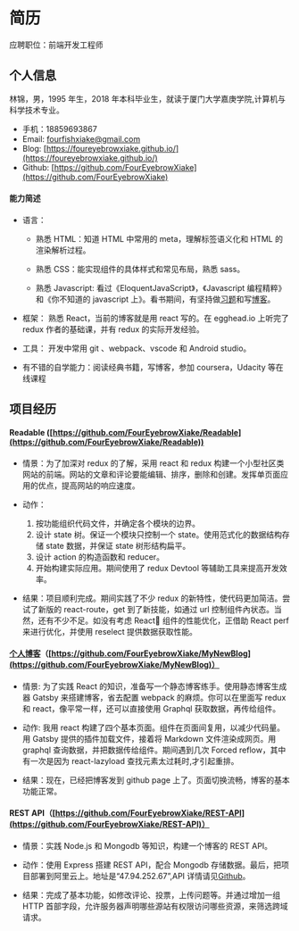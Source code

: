 # 简历

应聘职位：前端开发工程师

## 个人信息

林锦，男，1995 年生，2018 年本科毕业生，就读于厦门大学嘉庚学院,计算机与科学技术专业。

* 手机：18859693867
* Email: fourfishxiake@gmail.com
* Blog: [https://foureyebrowxiake.github.io/](https://foureyebrowxiake.github.io/)
* Github: [https://github.com/FourEyebrowXiake](https://github.com/FourEyebrowXiake)

#### 能力简述

- 语言：

  - 熟悉 HTML：知道 HTML 中常用的 meta，理解标签语义化和 HTML 的渲染解析过程。

  - 熟悉 CSS：能实现组件的具体样式和常见布局，熟悉 sass。

  - 熟悉 Javascript: 看过《EloquentJavaScript》，《Javascript 编程精粹》和《你不知道的 javascript 上》。看书期间，有坚持做[习题](https://github.com/FourEyebrowXiake/Eloquent-JavaScript-Exercise)和写[博客](http://foureyebrowxiake.github.io/)。

- 框架： 熟悉 React，当前的博客就是用 react 写的。在 egghead.io 上听完了 redux 作者的基础课，并有 redux 的实际开发经验。
- 工具： 开发中常用 git 、webpack、vscode 和 Android studio。
- 有不错的自学能力：阅读经典书籍，写博客，参加 coursera，Udacity 等在线课程

## 项目经历

#### Readable ([https://github.com/FourEyebrowXiake/Readable](https://github.com/FourEyebrowXiake/Readable))

* 情景：为了加深对 redux 的了解，采用 react 和 redux 构建一个小型社区类网站的前端。网站的文章和评论要能编辑、排序，删除和创建。发挥单页面应用的优点，提高网站的响应速度。

* 动作： 
	1. 按功能组织代码文件，并确定各个模块的边界。
	2. 设计 state 树。保证一个模块只控制一个 state。使用范式化的数据结构存储 state 数据，并保证 state 树形结构扁平。 
	3. 设计 action 的构造函数和 reducer。 
	4. 开始构建实际应用。期间使用了 redux Devtool 等辅助工具来提高开发效率。
* 结果：项目顺利完成。期间实践了不少 redux 的新特性，使代码更加简洁。尝试了新版的 react-route，get 到了新技能，如通过 url 控制组件內状态。当然，还有不少不足。如没有考虑 React 组件的性能优化，正借助 React perf 来进行优化，并使用 reselect 提供数据获取性能。

#### [个人博客](https://foureyebrowxiake.github.io/)（[https://github.com/FourEyebrowXiake/MyNewBlog](https://github.com/FourEyebrowXiake/MyNewBlog)）

* 情景: 为了实践 React 的知识，准备写一个静态博客练手。使用静态博客生成器 Gatsby 来搭建博客，省去配置 webpack 的麻烦。你可以在里面写 redux 和 react，像平常一样，还可以直接使用 Graphql 获取数据，再传给组件。

* 动作: 我用 react 构建了四个基本页面。组件在页面间复用，以减少代码量。用 Gatsby 提供的插件加载文件，接着将 Markdown 文件渲染成网页。用 graphql 查询数据，并把数据传给组件。期间遇到几次
  Forced reflow，其中有一次是因为 react-lazyload 查找元素太过耗时,才引起重排。
* 结果：现在，已经把博客发到 github page 上了。页面切换流畅，博客的基本功能正常。

#### REST API（[https://github.com/FourEyebrowXiake/REST-API](https://github.com/FourEyebrowXiake/REST-API)）

* 情景：实践 Node.js 和 Mongodb 等知识，构建一个博客的 REST API。

* 动作：使用 Express 搭建 REST API，配合 Mongodb 存储数据。最后，把项目部署到阿里云上。地址是“47.94.252.67”,API 详情请见[Github](https://github.com/FourEyebrowXiake/REST-API)。
* 结果：完成了基本功能，如修改评论、投票，上传问题等。并通过增加一组 HTTP 首部字段，允许服务器声明哪些源站有权限访问哪些资源，来筛选跨域请求。
